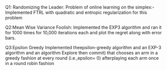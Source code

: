 Q1: Randomizing the Leader:  Problem of online learning on the simplex:- Implemented FTRL with quadratic and entropic regularization for this problem

Q2:Mean Wise Variance Foolish:  Implemented the EXP3 algorithm  and ran it for 1000 times for 10,000 iterations each and plot the regret along with error bars. 

Q3:Epsilon Greedy Implemented theepsilon-greedy algorithm and an EXP-3 algorithm and an algorithm Explore then commit) that chooses an arm in a greedy fashion at every round (i.e.,epsilon= 0) afterplaying each arm once in a round robin fashion
